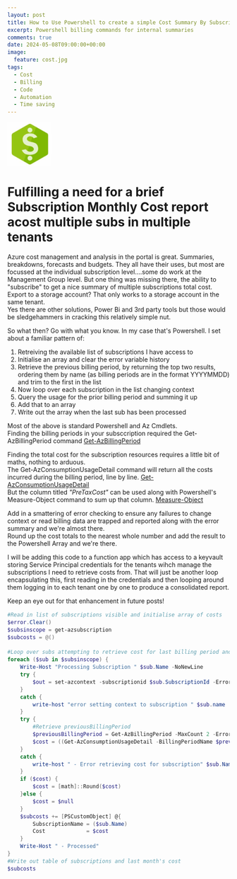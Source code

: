 ```yaml
---
layout: post
title: How to Use Powershell to create a simple Cost Summary By Subscription for internal reporting 
excerpt: Powershell billing commands for internal summaries
comments: true
date: 2024-05-08T09:00:00+00:00
image:
  feature: cost.jpg
tags: 
  - Cost
  - Billing
  - Code
  - Automation
  - Time saving
---
```


<img src="/public/cost.jpg" alt="copilot" width="100" height="100"/>

# Fulfilling a need for a brief Subscription Monthly Cost report acost multiple subs in multiple tenants

Azure cost management and analysis in the portal is great.  Summaries, breakdowns, forecasts and budgets.  They all have their uses, but most are focussed at the individual subscription level....some do work at the Management Group level.  But one thing was missing there, the ability to "subscribe" to get a nice summary of multiple subscriptions total cost.
Export to a storage account? That only works to a storage account in the same tenant.  
Yes there are other solutions, Power Bi and 3rd party tools but those would be sledgehammers in cracking this relatively simple nut.  

So what then?  Go with what you know. In my case that's Powershell.
I set about a familiar pattern of:  

1. Retreiving the available list of subscriptions I have access to
2. Initialise an array and clear the error variable history
3. Retrieve the previous billing period, by returning the top two results, ordering them by name (as billing periods are in the format YYYYMMDD) and trim to the first in the list
4. Now loop over each subscription in the list changing context
5. Query the usage for the prior billing period and summing it up
6. Add that to an array
7. Write out the array when the last sub has been processed

Most of the above is standard Powershell and Az Cmdlets.  
Finding the billing periods in your subsccription required the Get-AzBillingPeriod command
[Get-AzBillingPeriod](https://learn.microsoft.com/en-us/powershell/module/az.billing/get-azbillingperiod?view=azps-11.6.0)  

Finding the total cost for the subscription resources requires a little bit of maths, nothing to arduous.  
The Get-AzConsumptionUsageDetail command will return all the costs incurred during the billing period, line by line.
[Get-AzConsumptionUsageDetail](https://learn.microsoft.com/en-us/powershell/module/az.billing/get-azconsumptionusagedetail?view=azps-11.6.0)  
But the column titled _"PreTaxCost"_ can be used along with Powershell's Measure-Object command to sum up that column.
[Measure-Object](https://learn.microsoft.com/en-us/powershell/module/microsoft.powershell.utility/measure-object?view=powershell-7.4)  

Add in a smattering of error checking to ensure any failures to change context or read billing data are trapped and reported along with the error summary and we're almost there.  
Round up the cost totals to the nearest whole number and add the result to the Powershell Array and we're there.

I will be adding this code to a function app which has access to a keyvault storing Service Principal credentials for the tenants wihch manage the subscriptions I need to retrieve costs from.
That will just be another loop encapsulating this, first reading in the credentials and then looping around them logging in to each tenant one by one to produce a consolidated report.  

Keep an eye out for that enhancement in future posts!

```powershell
#Read in list of subscriptions visible and initialise array of costs
$error.Clear()
$subsinscope = get-azsubscription
$subcosts = @()

#Loop over subs attempting to retrieve cost for last billing period and report progress and any errors
foreach ($sub in $subsinscope) {
    Write-Host "Processing Subscription " $sub.Name -NoNewLine
    try {
        $out = set-azcontext -subscriptionid $sub.SubscriptionId -ErrorAction Stop
    }
    catch {
        write-host "error setting context to subscription " $sub.name
    }
    try {
        #Retrieve previousBillingPeriod
        $previousBillingPeriod = Get-AzBillingPeriod -MaxCount 2 -ErrorAction Stop| Sort-Object Name | Select-Object -First 1
        $cost = ((Get-AzConsumptionUsageDetail -BillingPeriodName $previousBillingPeriod.Name -ErrorAction Stop | Measure-Object -Property PretaxCost -Sum).Sum)
    }
    catch {
        write-host " - Error retrieving cost for subscription" $sub.Name "likely due to lack of permissions. Actual error was" (Get-Error -Newest 1).exception.message
    }
    if ($cost) {
        $cost = [math]::Round($cost)
    }else {
        $cost = $null
    }
    $subcosts += [PSCustomObject] @{
        SubscriptionName = ($sub.Name)
        Cost             = $cost
    }
    Write-Host " - Processed"
}
#Write out table of subscriptions and last month's cost
$subcosts
```
